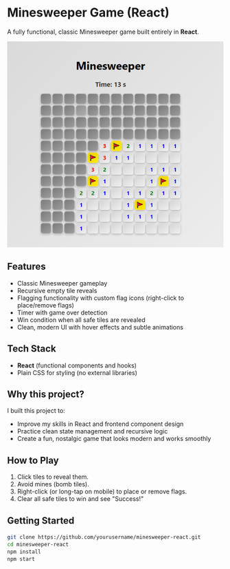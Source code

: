 # Minesweeper Game (React)

A fully functional, classic Minesweeper game built entirely in **React**.

![Minesweeper Screenshot](./public/assets/screenshot.PNG)

## Features

- Classic Minesweeper gameplay
- Recursive empty tile reveals
- Flagging functionality with custom flag icons (right-click to place/remove flags)
- Timer with game over detection
- Win condition when all safe tiles are revealed
- Clean, modern UI with hover effects and subtle animations

## Tech Stack

- **React** (functional components and hooks)
- Plain CSS for styling (no external libraries)

## Why this project?

I built this project to:

- Improve my skills in React and frontend component design
- Practice clean state management and recursive logic
- Create a fun, nostalgic game that looks modern and works smoothly

## How to Play

1. Click tiles to reveal them.
2. Avoid mines (bomb tiles).
3. Right-click (or long-tap on mobile) to place or remove flags.
4. Clear all safe tiles to win and see "Success!"

## Getting Started

```bash
git clone https://github.com/yourusername/minesweeper-react.git
cd minesweeper-react
npm install
npm start

